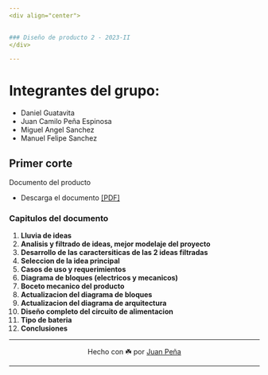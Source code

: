 ```yaml
---
<div align="center">

  
### Diseño de producto 2 - 2023-II
</div>

---
```

# Integrantes del grupo: 
* Daniel Guatavita 
* Juan Camilo Peña Espinosa
* Miguel Angel Sanchez
* Manuel Felipe Sanchez

## Primer corte
Documento del producto
  * Descarga el documento [[PDF]](https://github.com/Xtrimber/Product2Design/raw/c6989b2ca22f263bcd6b4a8161fbfa8733c1cead/Achivos_del_proyecto/Documento_final_dise%C3%B1o_de_producto_2.pdf)
  ### Capitulos del documento
1. **Lluvia de ideas**
2. **Analisis y filtrado de ideas, mejor modelaje del proyecto**
3. **Desarrollo de las caractersiticas de las 2 ideas filtradas**
4. **Seleccion de la idea principal**
5. **Casos de uso y requerimientos**
6. **Diagrama de bloques (electricos y mecanicos)**
7. **Boceto mecanico del producto**
8. **Actualizacion del diagrama de bloques**
9. **Actualizacion del diagrama de arquitectura**
10. **Diseño completo del circuito de alimentacion**
11. **Tipo de bateria**
12. **Conclusiones**

---

<div align="center">

Hecho con ☘️ por [Juan Peña](https://github.com/Xtrimber)

</div>

---
